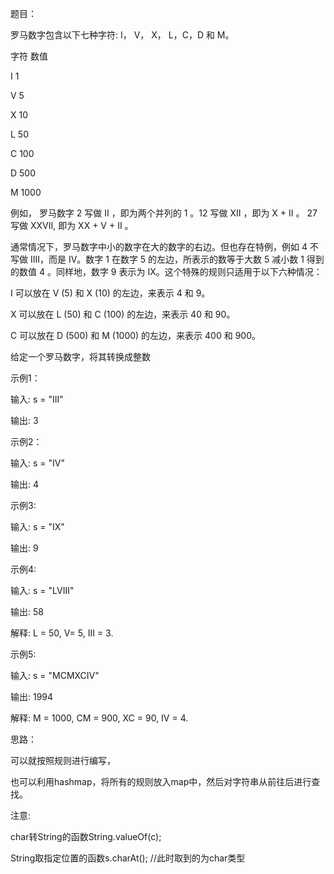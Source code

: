 题目：

罗马数字包含以下七种字符: I， V， X， L，C，D 和 M。

字符          数值

I             1

V             5

X             10

L             50

C             100

D             500

M             1000

例如， 罗马数字 2 写做 II ，即为两个并列的 1 。12 写做 XII ，即为 X + II 。 27 写做 XXVII, 即为 XX + V + II 。

通常情况下，罗马数字中小的数字在大的数字的右边。但也存在特例，例如 4 不写做 IIII，而是 IV。数字 1 在数字 5 的左边，所表示的数等于大数 5 减小数 1 得到的数值 4 。同样地，数字 9 表示为 IX。这个特殊的规则只适用于以下六种情况：

I 可以放在 V (5) 和 X (10) 的左边，来表示 4 和 9。

X 可以放在 L (50) 和 C (100) 的左边，来表示 40 和 90。

C 可以放在 D (500) 和 M (1000) 的左边，来表示 400 和 900。

给定一个罗马数字，将其转换成整数

示例1：

输入: s = "III"

输出: 3

示例2：

输入: s = "IV"

输出: 4

示例3:

输入: s = "IX"

输出: 9

示例4:

输入: s = "LVIII"

输出: 58

解释: L = 50, V= 5, III = 3.

示例5:

输入: s = "MCMXCIV"

输出: 1994

解释: M = 1000, CM = 900, XC = 90, IV = 4.

思路：

可以就按照规则进行编写，

也可以利用hashmap，将所有的规则放入map中，然后对字符串从前往后进行查找。

注意:

char转String的函数String.valueOf(c);

String取指定位置的函数s.charAt(); //此时取到的为char类型
